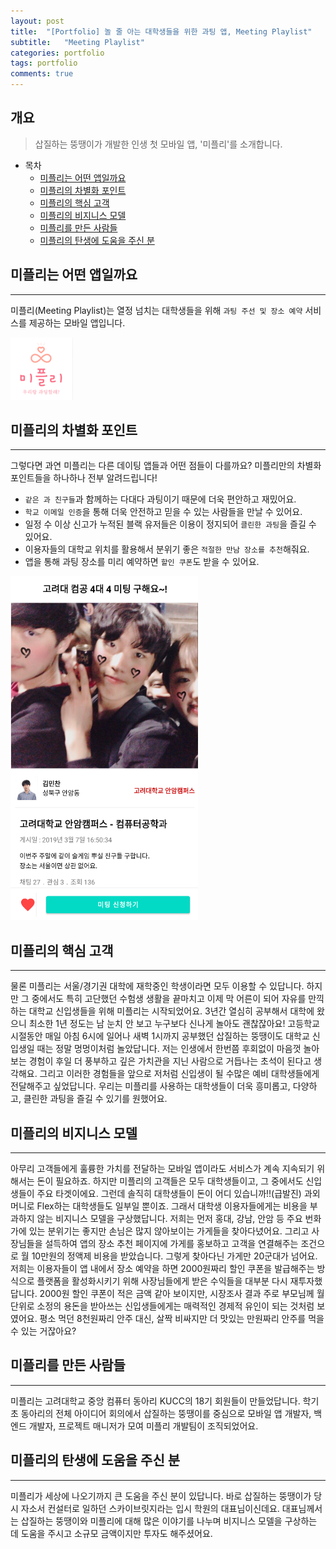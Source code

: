 ```yaml
---
layout: post
title:  "[Portfolio] 놀 줄 아는 대학생들을 위한 과팅 앱, Meeting Playlist"
subtitle:   "Meeting Playlist"
categories: portfolio
tags: portfolio   
comments: true
---
```



## 개요
> 삽질하는 뚱땡이가 개발한 인생 첫 모바일 앱, '미플리'를 소개합니다. 
  
- 목차
	- [미플리는 어떤 앱일까요](#미플리는-어떤-앱일까요)  
	- [미플리의 차별화 포인트](#미플리의-차별화-포인트)
	- [미플리의 핵심 고객](#미플리의-핵심-고객)
	- [미플리의 비지니스 모델](#미플리의-비지니스-모델)
	- [미플리를 만든 사람들](#미플리를-만든-사람들)
	- [미플리의 탄생에 도움을 주신 분](#미플리의-탄생에-도움을-주신-분)
  
  
## 미플리는 어떤 앱일까요
---
미플리(Meeting Playlist)는 열정 넘치는 대학생들을 위해 `과팅 주선 및 장소 예약` 서비스를 제공하는 모바일 앱입니다.

<img src="/assets/img/post_img/meetingplaylist_logo.png" width="100" height="100" />


## 미플리의 차별화 포인트
---
그렇다면 과연 미플리는 다른 데이팅 앱들과 어떤 점들이 다를까요? 미플리만의 차별화 포인트들을 하나하나 전부 알려드립니다!

* `같은 과 친구들`과 함께하는 다대다 과팅이기 때문에 더욱 편안하고 재밌어요.
* `학교 이메일 인증`을 통해 더욱 안전하고 믿을 수 있는 사람들을 만날 수 있어요.
* 일정 수 이상 신고가 누적된 블랙 유저들은 이용이 정지되어 `클린한 과팅`을 즐길 수 있어요.
* 이용자들의 대학교 위치를 활용해서 분위기 좋은 `적절한 만남 장소를 추천`해줘요.
* 앱을 통해 과팅 장소를 미리 예약하면 `할인 쿠폰`도 받을 수 있어요.

<img src="/assets/img/post_img/meetingplaylist_main.png" width="300" height="550" />


## 미플리의 핵심 고객
---
물론 미플리는 서울/경기권 대학에 재학중인 학생이라면 모두 이용할 수 있답니다. 하지만 그 중에서도 특히 고단했던 수험생 생활을 끝마치고 이제 막 어른이 되어 자유를 만끽하는 대학교 신입생들을 위해 미플리는 시작되었어요. 3년간 열심히 공부해서 대학에 왔으니 최소한 1년 정도는 남 눈치 안 보고 누구보다 신나게 놀아도 괜찮잖아요! 고등학교 시절동안 매일 아침 6시에 일어나 새벽 1시까지 공부했던 삽질하는 뚱땡이도 대학교 신입생일 때는 정말 멍멍이처럼 놀았답니다. 저는 인생에서 한번쯤 후회없이 마음껏 놀아보는 경험이 후일 더 풍부하고 깊은 가치관을 지닌 사람으로 거듭나는 초석이 된다고 생각해요. 그리고 이러한 경험들을 앞으로 저처럼 신입생이 될 수많은 예비 대학생들에게 전달해주고 싶었답니다. 우리는 미플리를 사용하는 대학생들이 더욱 흥미롭고, 다양하고, 클린한 과팅을 즐길 수 있기를 원했어요.


## 미플리의 비지니스 모델
---
아무리 고객들에게 훌륭한 가치를 전달하는 모바일 앱이라도 서비스가 계속 지속되기 위해서는 돈이 필요하죠. 하지만 미플리의 고객들은 모두 대학생들이고, 그 중에서도 신입생들이 주요 타겟이에요. 그런데 솔직히 대학생들이 돈이 어디 있습니까!!(급발진) 과외 머니로 Flex하는 대학생들도 일부일 뿐이죠. 그래서 대학생 이용자들에게는 비용을 부과하지 않는 비지니스 모델을 구상했답니다. 저희는 먼저 홍대, 강남, 안암 등 주요 번화가에 있는 분위기는 좋지만 손님은 많지 않아보이는 가게들을 찾아다녔어요. 그리고 사장님들을 설득하여 앱의 장소 추천 페이지에 가게를 홍보하고 고객을 연결해주는 조건으로 월 10만원의 정액제 비용을 받았습니다. 그렇게 찾아다닌 가게만 20군대가 넘어요. 저희는 이용자들이 앱 내에서 장소 예약을 하면 2000원짜리 할인 쿠폰을 발급해주는 방식으로 플랫폼을 활성화시키기 위해 사장님들에게 받은 수익들을 대부분 다시 재투자했답니다. 2000원 할인 쿠폰이 적은 금액 같아 보이지만, 시장조사 결과 주로 부모님께 월단위로 소정의 용돈을 받아쓰는 신입생들에게는 매력적인 경제적 유인이 되는 것처럼 보였어요. 평소 먹던 8천원짜리 안주 대신, 살짝 비싸지만 더 맛있는 만원짜리 안주를 먹을 수 있는 거잖아요?


## 미플리를 만든 사람들
---
미플리는 고려대학교 중앙 컴퓨터 동아리 KUCC의 18기 회원들이 만들었답니다. 학기 초 동아리의 전체 아이디어 회의에서 삽질하는 뚱땡이를 중심으로 모바일 앱 개발자, 백엔드 개발자, 프로젝트 매니저가 모여 미플리 개발팀이 조직되었어요.


## 미플리의 탄생에 도움을 주신 분
---
미플리가 세상에 나오기까지 큰 도움을 주신 분이 있답니다. 바로 삽질하는 뚱땡이가 당시 자소서 컨설터로 일하던 스카이브릿지라는 입시 학원의 대표님이신데요. 대표님께서는 삽질하는 뚱땡이와 미플리에 대해 많은 이야기를 나누며 비지니스 모델을 구상하는 데 도움을 주시고 소규모 금액이지만 투자도 해주셨어요.
